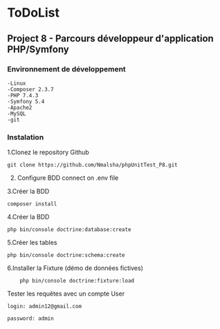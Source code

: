 # ToDoList

## Project 8 - Parcours développeur d'application PHP/Symfony

### Environnement de développement

    -Linux
    -Composer 2.3.7
    -PHP 7.4.3
    -Symfony 5.4
    -Apache2
    -MySQL
    -git

### Instalation

1.Clonez le repository Github

    git clone https://github.com/Nmalsha/phpUnitTest_P8.git

2. Configure BDD connect on .env file

3.Créer la BDD

    composer install

4.Créer la BDD

    php bin/console doctrine:database:create

5.Créer les tables

    php bin/console doctrine:schema:create

6.Installer la Fixture (démo de données fictives)

        php bin/console doctrine:fixture:load

Tester les requêtes avec un compte User

    login: admin12@gmail.com

    password: admin

